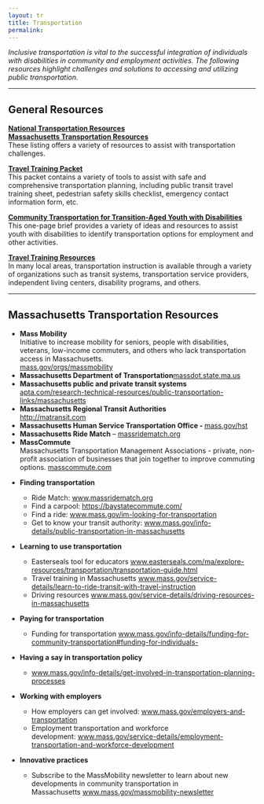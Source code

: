 ```yaml
---
layout: tr
title: Transportation
permalink:
---
```


_Inclusive transportation is vital to the successful integration of individuals with disabilities in community and employment activities. The following resources highlight challenges and solutions to accessing and utilizing public transportation._

<hr>
<h2>General Resources</h2>

[**National Transportation Resources**](/files/National_Transportation_Resources_-_2021.docx)  
[**Massachusetts Transportation Resources**](/files/Massachusetts_Transportation_Resources.docx)  
These listing offers a variety of resources to assist with transportation challenges.

[**Travel Training Packet**](<http://employmentfirstma.org/files/Travel Training Forms.doc>)  
This packet contains a variety of tools to assist with safe and comprehensive transportation planning, including public transit travel training sheet, pedestrian safety skills checklist, emergency contact information form, etc.

<p><b><a href="/files/community_transportation_F.pdf">Community Transportation for Transition-Aged Youth with Disabilities</a></b>
<br>This one-page brief provides a variety of ideas and resources to assist youth with disabilities to identify transportation options for employment and other activities.</p>

<p><b><a href="/files/Travel_Instruction_Resources_National_-_2021.docx">Travel Training Resources</a></b><br>
In many local areas, transportation instruction is available through a variety of organizations such as transit systems, transportation service providers, independent living centers, disability programs, and others.</p>
<hr>
<h2>Massachusetts Transportation Resources</h2>
<ul>
<li><strong>Mass Mobility</strong><br /> Initiative to increase mobility for seniors, people with disabilities, veterans, low-income commuters, and others who lack transportation access in Massachusetts.<br /><a href="http://www.mass.gov/orgs/massmobility">mass.gov/orgs/massmobility</a></li>
<li><strong>Massachusetts Department of Transportation</strong><a href="http://www.massdot.state.ma.us">massdot.state.ma.us</a></li>
<li><strong>Massachusetts public and private transit systems<br /></strong><a href="http://www.apta.com/research-technical-resources/public-transportation-links/massachusetts">apta.com/research-technical-resources/public-transportation-links/massachusetts</a></li>
<li><strong>Massachusetts Regional Transit Authorities</strong><br /><a href="http://matransit.com">http://matransit.com</a></li>
<li><strong>Massachusetts Human Service Transportation Office - </strong><a href="http://www.mass.gov/hst">mass.gov/hst</a></li>
<li><strong>Massachusetts Ride Match</strong> &ndash; <a href="http://www.massridematch.org">massridematch.org</a></li>
<li><strong>MassCommute</strong><br /> Massachusetts Transportation Management Associations - private, non-profit association of businesses that join together to improve commuting options. <a href="http://www.masscommute.com">masscommute.com</a></li>
</ul>
<ul>
<li><strong>Finding transportation</strong></li>
</ul>
<ul>
<ul>
<li>Ride Match:&nbsp;<a href="https://nam01.safelinks.protection.outlook.com/?url=http%3A%2F%2Fwww.massridematch.org&amp;data=02%7C01%7CDeBrittany.Mitchell%40umb.edu%7Cf96bf33d054a42c09b1908d73b830721%7Cb97188711ee94425953c1ace1373eb38%7C0%7C0%7C637043306822618155&amp;sdata=AYywnuxvu3Z1%2F%2BLAGd2vm1iT9g8%2FwqJY5pLos%2B%2FwRa4%3D&amp;reserved=0">www.massridematch.org</a></li>
<li>Find a carpool:&nbsp;<a href="https://nam01.safelinks.protection.outlook.com/?url=https%3A%2F%2Fbaystatecommute.com%2F&amp;data=02%7C01%7CDeBrittany.Mitchell%40umb.edu%7Cf96bf33d054a42c09b1908d73b830721%7Cb97188711ee94425953c1ace1373eb38%7C0%7C0%7C637043306822628149&amp;sdata=X9oQeBtad8AQxhHdh5se6hFKXYqtWIAAqeycsy48d9k%3D&amp;reserved=0">https://baystatecommute.com/</a></li>
<li>Find a ride:&nbsp;<a href="https://nam01.safelinks.protection.outlook.com/?url=http%3A%2F%2Fwww.mass.gov%2Fim-looking-for-transportation&amp;data=02%7C01%7CDeBrittany.Mitchell%40umb.edu%7Cf96bf33d054a42c09b1908d73b830721%7Cb97188711ee94425953c1ace1373eb38%7C0%7C0%7C637043306822628149&amp;sdata=HkPFgGl1IEIioj99RMSV5HeuDrwrdQpfNXLDLOx2lCI%3D&amp;reserved=0">www.mass.gov/im-looking-for-transportation</a></li>
<li>Get to know your transit authority:&nbsp;<a href="https://nam01.safelinks.protection.outlook.com/?url=http%3A%2F%2Fwww.mass.gov%2Finfo-details%2Fpublic-transportation-in-massachusetts&amp;data=02%7C01%7CDeBrittany.Mitchell%40umb.edu%7Cf96bf33d054a42c09b1908d73b830721%7Cb97188711ee94425953c1ace1373eb38%7C0%7C0%7C637043306822638142&amp;sdata=DGYr4dLXvxgzrydebRfiyXNT%2FN5sqDWJkvSdykhInCk%3D&amp;reserved=0">www.mass.gov/info-details/public-transportation-in-massachusetts</a></li>
</ul>
</ul>
<ul>
<li><strong>Learning to use transportation</strong></li>
</ul>
<ul>
<ul>
<li>Easterseals tool for educators&nbsp;<a href="https://nam01.safelinks.protection.outlook.com/?url=http%3A%2F%2Fwww.easterseals.com%2Fma%2Fexplore-resources%2Ftransportation%2Ftransportation-guide.html&amp;data=02%7C01%7CDeBrittany.Mitchell%40umb.edu%7Cf96bf33d054a42c09b1908d73b830721%7Cb97188711ee94425953c1ace1373eb38%7C0%7C0%7C637043306822638142&amp;sdata=EIc1zSAia%2BtjOJaICsnbqxQuKa6tFYBRWVlw4p2cJL0%3D&amp;reserved=0">www.easterseals.com/ma/explore-resources/transportation/transportation-guide.html</a></li>
<li>Travel training in Massachusetts&nbsp;<a href="https://nam01.safelinks.protection.outlook.com/?url=http%3A%2F%2Fwww.mass.gov%2Fservice-details%2Flearn-to-ride-transit-with-travel-instruction&amp;data=02%7C01%7CDeBrittany.Mitchell%40umb.edu%7Cf96bf33d054a42c09b1908d73b830721%7Cb97188711ee94425953c1ace1373eb38%7C0%7C0%7C637043306822648138&amp;sdata=iMM4IUJ4MTVEwKdUETao4jkDUvTvlzz8E5ApHjNrYaI%3D&amp;reserved=0">www.mass.gov/service-details/learn-to-ride-transit-with-travel-instruction</a></li>
<li>Driving resources&nbsp;<a href="https://nam01.safelinks.protection.outlook.com/?url=http%3A%2F%2Fwww.mass.gov%2Fservice-details%2Fdriving-resources-in-massachusetts&amp;data=02%7C01%7CDeBrittany.Mitchell%40umb.edu%7Cf96bf33d054a42c09b1908d73b830721%7Cb97188711ee94425953c1ace1373eb38%7C0%7C0%7C637043306822648138&amp;sdata=czPkyM7OoRfYnn8U%2FcF94i8bvEOTcBeWhHtd6NjkSlE%3D&amp;reserved=0">www.mass.gov/service-details/driving-resources-in-massachusetts</a></li>
</ul>
</ul>
<ul>
<li><strong>Paying for transportation</strong></li>
</ul>
<ul>
<ul>
<li>Funding for transportation&nbsp;<a href="https://nam01.safelinks.protection.outlook.com/?url=http%3A%2F%2Fwww.mass.gov%2Finfo-details%2Ffunding-for-community-transportation%23funding-for-individuals-&amp;data=02%7C01%7CDeBrittany.Mitchell%40umb.edu%7Cf96bf33d054a42c09b1908d73b830721%7Cb97188711ee94425953c1ace1373eb38%7C0%7C0%7C637043306822658130&amp;sdata=huBBdQCpegr3q2i5wwCsytwE73yNdi1fNBVrldnW%2BgM%3D&amp;reserved=0">www.mass.gov/info-details/funding-for-community-transportation#funding-for-individuals-</a></li>
</ul>
</ul>
<ul>
<li><strong>Having a say in transportation policy</strong></li>
</ul>
<ul>
<ul>
<li><a href="https://nam01.safelinks.protection.outlook.com/?url=http%3A%2F%2Fwww.mass.gov%2Finfo-details%2Fget-involved-in-transportation-planning-processes&amp;data=02%7C01%7CDeBrittany.Mitchell%40umb.edu%7Cf96bf33d054a42c09b1908d73b830721%7Cb97188711ee94425953c1ace1373eb38%7C0%7C0%7C637043306822658130&amp;sdata=VReFaq7orN0HI7LomzabEzS%2FcvHt1v6vJB3WVUJs4Ys%3D&amp;reserved=0">www.mass.gov/info-details/get-involved-in-transportation-planning-processes</a></li>
</ul>
</ul>
<ul>
<li><strong>Working with employers</strong></li>
</ul>
<ul>
<ul>
<li>How employers can get involved:&nbsp;<a href="https://nam01.safelinks.protection.outlook.com/?url=http%3A%2F%2Fwww.mass.gov%2Femployers-and-transportation&amp;data=02%7C01%7CDeBrittany.Mitchell%40umb.edu%7Cf96bf33d054a42c09b1908d73b830721%7Cb97188711ee94425953c1ace1373eb38%7C0%7C0%7C637043306822668123&amp;sdata=mb95ZZLqeXitZAiMIu6GabSzJ1emoObDT1OrAvgw62Q%3D&amp;reserved=0">www.mass.gov/employers-and-transportation</a></li>
<li>Employment transportation and workforce development:&nbsp;<a href="https://nam01.safelinks.protection.outlook.com/?url=http%3A%2F%2Fwww.mass.gov%2Fservice-details%2Femployment-transportation-and-workforce-development&amp;data=02%7C01%7CDeBrittany.Mitchell%40umb.edu%7Cf96bf33d054a42c09b1908d73b830721%7Cb97188711ee94425953c1ace1373eb38%7C0%7C0%7C637043306822668123&amp;sdata=egXnGrNKyCGgIEumkHClEi435EjQs7KrLAcO1TjfHow%3D&amp;reserved=0">www.mass.gov/service-details/employment-transportation-and-workforce-development</a></li>
</ul>
</ul>
<ul>
<li><strong>Innovative practices</strong></li>
</ul>
<ul>
<ul>
<li>Subscribe to the MassMobility newsletter to learn about new developments in community transportation in Massachusetts&nbsp;<a href="https://nam01.safelinks.protection.outlook.com/?url=http%3A%2F%2Fwww.mass.gov%2Fmassmobility-newsletter&amp;data=02%7C01%7CDeBrittany.Mitchell%40umb.edu%7Cf96bf33d054a42c09b1908d73b830721%7Cb97188711ee94425953c1ace1373eb38%7C0%7C0%7C637043306822678122&amp;sdata=UQD%2FdrkKyq7Akw2nHyBEz9yOeBL6WOWBHvTkbbsUEVE%3D&amp;reserved=0">www.mass.gov/massmobility-newsletter</a></li>
</ul>
</ul>
